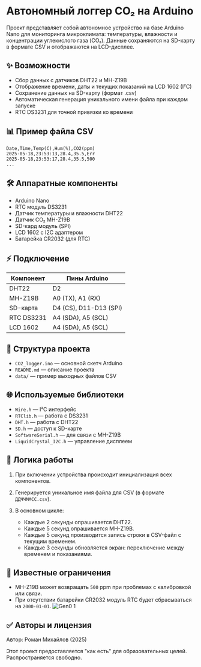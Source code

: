 # Автономный логгер CO₂ на Arduino

Проект представляет собой автономное устройство на базе Arduino Nano для мониторинга микроклимата: температуры, влажности и концентрации углекислого газа (CO₂). Данные сохраняются на SD-карту в формате CSV и отображаются на LCD-дисплее.

## ✨ Возможности

* Сбор данных с датчиков DHT22 и MH-Z19B
* Отображение времени, даты и текущих показаний на LCD 1602 (I²C)
* Сохранение данных на SD-карту (формат .csv)
* Автоматическая генерация уникального имени файла при каждом запуске
* RTC DS3231 для точной привязки ко времени

## 📊 Пример файла CSV

```
Date,Time,Temp(C),Hum(%),CO2(ppm)
2025-05-18,23:53:13,28.4,35.5,Err
2025-05-18,23:53:17,28.4,35.5,500
...
```

## 🛠️ Аппаратные компоненты

* Arduino Nano
* RTC модуль DS3231
* Датчик температуры и влажности DHT22
* Датчик CO₂ MH-Z19B
* SD-кард модуль (SPI)
* LCD 1602 с I2C адаптером
* Батарейка CR2032 (для RTC)

## ⚡ Подключение

| Компонент  | Пины Arduino           |
| ---------- | ---------------------- |
| DHT22      | D2                     |
| MH-Z19B    | A0 (TX), A1 (RX)       |
| SD-карта   | D4 (CS), D11-D13 (SPI) |
| RTC DS3231 | A4 (SDA), A5 (SCL)     |
| LCD 1602   | A4 (SDA), A5 (SCL)     |

## 📒 Структура проекта

* `CO2_logger.ino` — основной скетч Arduino
* `README.md` — описание проекта
* `data/` — пример выходных файлов CSV

## 🌐 Используемые библиотеки

* `Wire.h` — I²C интерфейс
* `RTClib.h` — работа с DS3231
* `DHT.h` — работа с DHT22
* `SD.h` — доступ к SD-карте
* `SoftwareSerial.h` — для связи с MH-Z19B
* `LiquidCrystal_I2C.h` — управление дисплеем

## 📅 Логика работы

1. При включении устройства происходит инициализация всех компонентов.
2. Генерируется уникальное имя файла для CSV (в формате `ДДЧЧММСС.csv`).
3. В основном цикле:

   * Каждые 2 секунды опрашивается DHT22.
   * Каждые 5 секунд опрашивается MH-Z19B.
   * Каждые 5 секунд производится запись строки в CSV-файл с текущим временем.
   * Каждые 3 секунды обновляется экран: переключение между временем и показаниями.

## 🚫 Известные ограничения

* MH-Z19B может возвращать `500` ppm при проблемах с калибровкой или связи.
* При отсутствии батарейки CR2032 модуль RTC будет сбрасываться на `2000-01-01`.
![Gen0 1](https://github.com/user-attachments/assets/3e235eaa-059b-4298-ac4e-d37f485aaaf2)

## ✅ Авторы и лицензия

Автор: Роман Михайлов (2025)

Этот проект предоставляется "как есть" для образовательных целей. Распространяется свободно.

